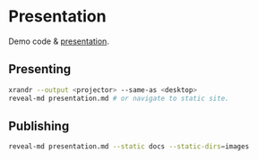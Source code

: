# Presentation

Demo code & [presentation](https://nathanrw.github.io/single-header-c-libs-in-python/).

## Presenting

```bash
xrandr --output <projector> --same-as <desktop>
reveal-md presentation.md # or navigate to static site.
```

## Publishing

```bash
reveal-md presentation.md --static docs --static-dirs=images
```
